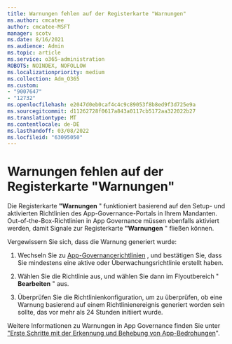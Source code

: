 ```yaml
---
title: Warnungen fehlen auf der Registerkarte "Warnungen"
ms.author: cmcatee
author: cmcatee-MSFT
manager: scotv
ms.date: 8/16/2021
ms.audience: Admin
ms.topic: article
ms.service: o365-administration
ROBOTS: NOINDEX, NOFOLLOW
ms.localizationpriority: medium
ms.collection: Adm_O365
ms.custom:
- "9007647"
- "12732"
ms.openlocfilehash: e2047d0eb0caf4c4c9c89053f8b8ed9f3d725e9a
ms.sourcegitcommit: d11262728f0617a843a0117cb5172aa322022b27
ms.translationtype: MT
ms.contentlocale: de-DE
ms.lasthandoff: 03/08/2022
ms.locfileid: "63095050"
---
```

# <a name="alerts-missing-from-alerts-tab"></a>Warnungen fehlen auf der Registerkarte "Warnungen"

Die Registerkarte **"Warnungen** " funktioniert basierend auf den Setup- und aktivierten Richtlinien des App-Governance-Portals in Ihrem Mandanten. Out-of-the-Box-Richtlinien in App Governance müssen ebenfalls aktiviert werden, damit Signale zur Registerkarte **"Warnungen** " fließen können. 

Vergewissern Sie sich, dass die Warnung generiert wurde:

1. Wechseln Sie zu [App-Governancerichtlinien](https://compliance.microsoft.com/m365appprotection?viewid=policies) , und bestätigen Sie, dass Sie mindestens eine aktive oder Überwachungsrichtlinie erstellt haben.

1. Wählen Sie die Richtlinie aus, und wählen Sie dann im Flyoutbereich " **Bearbeiten** " aus. 

1. Überprüfen Sie die Richtlinienkonfiguration, um zu überprüfen, ob eine Warnung basierend auf einem Richtlinienereignis generiert worden sein sollte, das vor mehr als 24 Stunden initiiert wurde.

Weitere Informationen zu Warnungen in App Governance finden Sie unter ["Erste Schritte mit der Erkennung und Behebung von App-Bedrohungen](https://docs.microsoft.com/microsoft-365/compliance/app-governance-detect-remediate-get-started)".